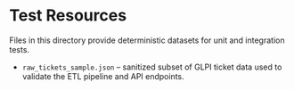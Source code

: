 # Test Resources

Files in this directory provide deterministic datasets for unit and
integration tests.

- `raw_tickets_sample.json` – sanitized subset of GLPI ticket data used to
  validate the ETL pipeline and API endpoints.
